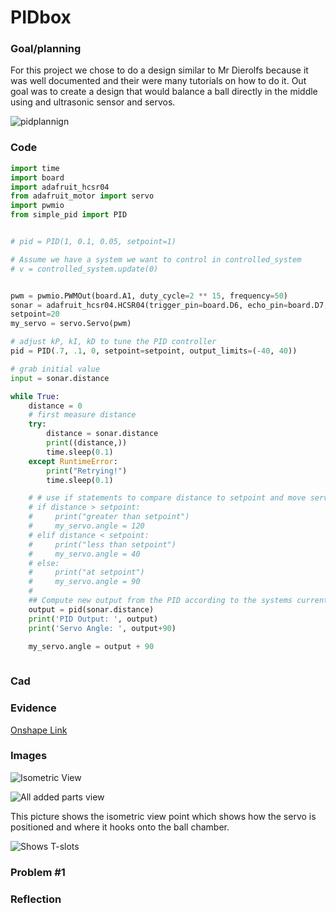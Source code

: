 # PIDbox

### Goal/planning

For this project we chose to do a design similar to Mr Dierolfs because it was well documented and their were many tutorials on how to do it. 
Out goal was to create a design that would balance a ball directly in the middle using and ultrasonic sensor and servos. 





![pidplannign](https://user-images.githubusercontent.com/71402974/232500023-27507196-46f4-4ddd-9c11-e0a9c3934b7b.png)



### Code

```python
import time
import board
import adafruit_hcsr04
from adafruit_motor import servo
import pwmio
from simple_pid import PID


# pid = PID(1, 0.1, 0.05, setpoint=1)

# Assume we have a system we want to control in controlled_system
# v = controlled_system.update(0)


pwm = pwmio.PWMOut(board.A1, duty_cycle=2 ** 15, frequency=50)
sonar = adafruit_hcsr04.HCSR04(trigger_pin=board.D6, echo_pin=board.D7, timeout=0.1)
setpoint=20
my_servo = servo.Servo(pwm)

# adjust kP, kI, kD to tune the PID controller
pid = PID(.7, .1, 0, setpoint=setpoint, output_limits=(-40, 40))

# grab initial value
input = sonar.distance

while True:
    distance = 0
    # first measure distance
    try:
        distance = sonar.distance
        print((distance,))
        time.sleep(0.1)
    except RuntimeError:
        print("Retrying!")
        time.sleep(0.1)

    # # use if statements to compare distance to setpoint and move servo
    # if distance > setpoint:
    #     print("greater than setpoint")
    #     my_servo.angle = 120
    # elif distance < setpoint:
    #     print("less than setpoint")      
    #     my_servo.angle = 40
    # else:
    #     print("at setpoint") 
    #     my_servo.angle = 90  
    # 
    ## Compute new output from the PID according to the systems current value
    output = pid(sonar.distance)
    print('PID Output: ', output)
    print('Servo Angle: ', output+90)

    my_servo.angle = output + 90
        


```
### Cad

### Evidence
[Onshape Link](https://cvilleschools.onshape.com/documents/7c87217263b0a725d3512c0e/w/d04d77d161baa69265bfc1db/e/c6bb2c1666ca8a2d2c29ad5d)
### Images

![Isometric View](https://github.com/willhunt914/PIDBOX/assets/112961434/7f9d0185-2236-45c3-bc5b-8c11570d3132)


![All added parts view](https://github.com/willhunt914/PIDBOX/assets/112961434/bd6821af-e21d-480d-9d1e-6cca1d23dee8)

This picture shows the isometric view point which shows how the servo is positioned and where it hooks onto the ball chamber.

![Shows T-slots](https://github.com/willhunt914/PIDBOX/assets/112961434/05103893-8b02-4154-bd44-98767184dd53)


### Problem #1






### Reflection

